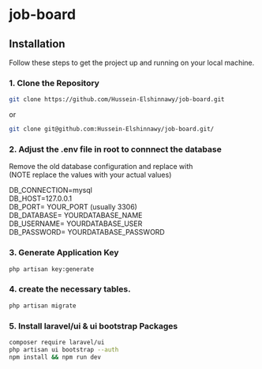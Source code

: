 # job-board

## Installation

Follow these steps to get the project up and running on your local machine.

### 1. Clone the Repository

```bash
git clone https://github.com/Hussein-Elshinnawy/job-board.git
```
or
```bash
git clone git@github.com:Hussein-Elshinnawy/job-board.git/
```
### 2. Adjust the .env file in root to connnect the database

Remove the old database configuration and replace with\
(NOTE replace the values with your actual values) 

DB_CONNECTION=mysql\
DB_HOST=127.0.0.1\
DB_PORT= YOUR_PORT (usually 3306)\
DB_DATABASE= YOURDATABASE_NAME\
DB_USERNAME= YOURDATABASE_USER\
DB_PASSWORD= YOURDATABASE_PASSWORD

### 3. Generate Application Key

```bash
php artisan key:generate
```

### 4. create the necessary tables.

```bash
php artisan migrate
```

### 5.  Install laravel/ui & ui bootstrap Packages

```bash
composer require laravel/ui
php artisan ui bootstrap --auth
npm install && npm run dev
```
